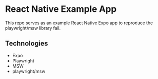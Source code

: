 # React Native Example App

This repo serves as an example React Native Expo app to reproduce the playwright/msw library fail.

## Technologies

- Expo
- Playwright
- MSW
- playwright/msw
